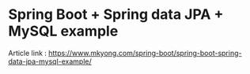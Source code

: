 # Spring Boot + Spring data JPA + MySQL example

Article link : https://www.mkyong.com/spring-boot/spring-boot-spring-data-jpa-mysql-example/